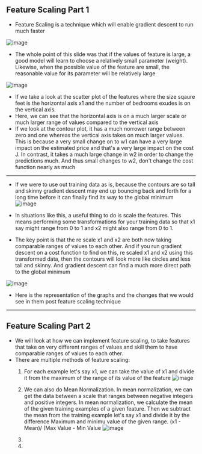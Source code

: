 ## Feature Scaling Part 1

- Feature Scaling is a technique which will enable gradient descent to run much faster

![image](https://github.com/user-attachments/assets/a3a885c6-461c-4945-a969-c75fae6b6c23)

- The whole point of this slide was that if the values of feature is large, a good model will learn to choose a relatively small parameter (weight). Likewise, when the possible value of the feature are small, the reasonable value for its parameter will be relatively large

![image](https://github.com/user-attachments/assets/6727a8df-acb1-4640-8aa6-afa0c469c513)

- If we take a look at the scatter plot of the features where the size sqaure feet is the horizontal axis x1 and the number of bedrooms exudes is on the vertical axis.
- Here, we can see that the horizontal axis is on a much larger scale or much larger range of values compared to the vertical axis
- If we look at the contour plot, it has a much norrower range between zero and one whereas the vertical axis takes on much larger values. This is because a very small change on to w1 can have a very large impact on the estimated price and that's a very large impact on the cost J. In contrast, it takes a much large change in w2 in order to change the predictions much. And thus small changes to w2, don't change the cost function nearly as much

--- 
- If we were to use out training data as is, because the contours are so tall and skinny gradient descent may end up bouncing back and forth for a long time before it can finally find its way to the global minimum
![image](https://github.com/user-attachments/assets/24860c7f-2a97-4a16-97e0-a8afddef2844)

- In situations like this, a useful thing to do is scale the features. This means performing some transformations for your training data so that x1 say might range from 0 to 1 and x2 might also range from 0 to 1.
- The key point is that the re scale x1 and x2 are both now taking comparable ranges of values to each other. And if you run gradient descent on a cost function to find on this, re scaled x1 and x2 using this transformed data, then the contours will look more like circles and less tall and skinny. And gradient descent can find a much more direct path to the global minimum

![image](https://github.com/user-attachments/assets/faecb269-9d60-441d-aa66-98a5ea566a1f)

- Here is the representation of the graphs and the changes that we would see in them post feature scaling technique
---

## Feature Scaling Part 2

- We will look at how we can implement feature scaling, to take features that take on very different ranges of values and skill them to have comparable ranges of values to each other.
- There are multiple methods of feature scaling:
  1. For each example let's say x1, we can take the value of x1 and divide it from the maximum of the range of its value of the feature
![image](https://github.com/user-attachments/assets/e013c272-b995-4a38-8339-9be26b18d94f)

  2. We can also do Mean Normalization. In mean normalization, we can get the data between a scale that ranges between negative integers and positive integers. In mean normalization, we calculate the mean of the given training examples of a given feature. Then we subtract the mean from the training example let's say x1 and divide it by the difference Maximum and minimu value of the given range. (x1 - Mean)/ (Max Value - Min Value
![image](https://github.com/user-attachments/assets/666990ca-b53a-47d3-9722-f28746530732)

  3. 
  4. 
